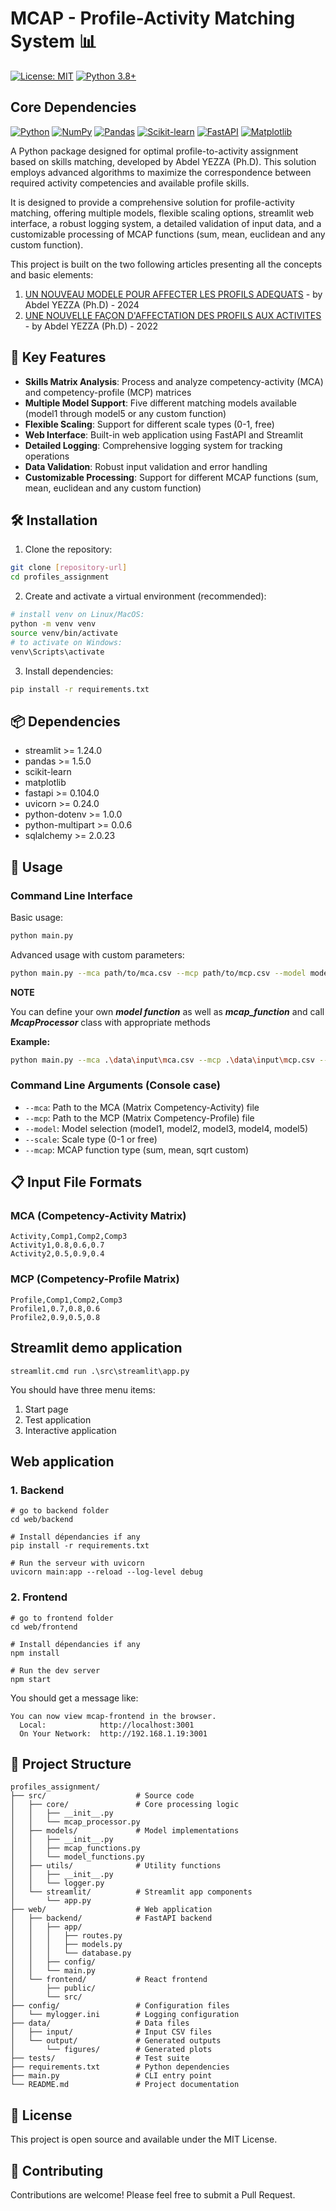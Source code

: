 # MCAP - Profile-Activity Matching System 📊

[![License: MIT](https://img.shields.io/badge/License-MIT-yellow.svg)](https://opensource.org/licenses/MIT)
[![Python 3.8+](https://img.shields.io/badge/python-3.8+-blue.svg)](https://www.python.org/downloads/)

## Core Dependencies
[![Python](https://img.shields.io/badge/Python-3.8+-3776AB?style=flat&logo=python&logoColor=white)](https://www.python.org/)
[![NumPy](https://img.shields.io/badge/NumPy-1.26.4+-013243?style=flat&logo=numpy&logoColor=white)](https://numpy.org/)
[![Pandas](https://img.shields.io/badge/Pandas-2.2.1+-150458?style=flat&logo=pandas&logoColor=white)](https://pandas.pydata.org/)
[![Scikit-learn](https://img.shields.io/badge/Scikit--learn-1.3.2+-F7931E?style=flat&logo=scikit-learn&logoColor=white)](https://scikit-learn.org/)
[![FastAPI](https://img.shields.io/badge/FastAPI-0.115.8+-009688?style=flat&logo=fastapi&logoColor=white)](https://fastapi.tiangolo.com/)
[![Matplotlib](https://img.shields.io/badge/Matplotlib-3.8.2+-11557c?style=flat&logo=python&logoColor=white)](https://matplotlib.org/)

A Python package designed for optimal profile-to-activity assignment based on skills matching, developed by Abdel YEZZA (Ph.D). This solution employs advanced algorithms to maximize the correspondence between required activity competencies and available profile skills.

It is designed to provide a comprehensive solution for profile-activity matching, offering multiple models, flexible scaling options, streamlit web interface, a robust logging system, a detailed validation of input data, and a customizable processing of MCAP functions (sum, mean, euclidean and any custom function).

This project is built on the two following articles presenting all the concepts and basic elements:

1. [UN NOUVEAU MODELE POUR AFFECTER LES PROFILS ADEQUATS](https://www.linkedin.com/feed/update/urn:li:activity:7057629409758846976/) - by Abdel YEZZA (Ph.D) - 2024
2. [UNE NOUVELLE FAÇON D'AFFECTATION DES PROFILS AUX ACTIVITES](https://www.linkedin.com/feed/update/urn:li:activity:6853567958246027265/) - by Abdel YEZZA (Ph.D) - 2022


## 🎯 Key Features

- **Skills Matrix Analysis**: Process and analyze competency-activity (MCA) and competency-profile (MCP) matrices
- **Multiple Model Support**: Five different matching models available (model1 through model5 or any custom function)
- **Flexible Scaling**: Support for different scale types (0-1, free)
- **Web Interface**: Built-in web application using FastAPI and Streamlit
- **Detailed Logging**: Comprehensive logging system for tracking operations
- **Data Validation**: Robust input validation and error handling
- **Customizable Processing**: Support for different MCAP functions (sum, mean, euclidean and any custom function)

## 🛠️ Installation

1. Clone the repository:
```bash
git clone [repository-url]
cd profiles_assignment
```

2. Create and activate a virtual environment (recommended):
```bash
# install venv on Linux/MacOS:
python -m venv venv
source venv/bin/activate  
# to activate on Windows: 
venv\Scripts\activate
```

3. Install dependencies:
```bash
pip install -r requirements.txt
```

## 📦 Dependencies

- streamlit >= 1.24.0
- pandas >= 1.5.0
- scikit-learn
- matplotlib
- fastapi >= 0.104.0
- uvicorn >= 0.24.0
- python-dotenv >= 1.0.0
- python-multipart >= 0.0.6
- sqlalchemy >= 2.0.23

## 🚀 Usage

### Command Line Interface

Basic usage:
```bash
python main.py
```

Advanced usage with custom parameters:
```bash
python main.py --mca path/to/mca.csv --mcp path/to/mcp.csv --model model_name --scale scale_type --mcap mcap_function
```
**NOTE**

You can define your own ***model function*** as well as ***mcap_function*** and call ***McapProcessor*** class with appropriate methods

**Example:**

```bash
python main.py --mca .\data\input\mca.csv --mcp .\data\input\mcp.csv --model model5 --scale 0-1 --mcap sqrt
```


### Command Line Arguments (Console case)

- `--mca`: Path to the MCA (Matrix Competency-Activity) file
- `--mcp`: Path to the MCP (Matrix Competency-Profile) file
- `--model`: Model selection (model1, model2, model3, model4, model5)
- `--scale`: Scale type (0-1 or free)
- `--mcap`: MCAP function type (sum, mean, sqrt custom)

## 📋 Input File Formats

### MCA (Competency-Activity Matrix)
```csv
Activity,Comp1,Comp2,Comp3
Activity1,0.8,0.6,0.7
Activity2,0.5,0.9,0.4
```

### MCP (Competency-Profile Matrix)
```csv
Profile,Comp1,Comp2,Comp3
Profile1,0.7,0.8,0.6
Profile2,0.9,0.5,0.8
```


## Streamlit demo application

```
streamlit.cmd run .\src\streamlit\app.py
```

You should have three menu items:
1. Start page
2. Test application
3. Interactive application

## Web application

### 1. Backend

```
# go to backend folder
cd web/backend

# Install dépendancies if any
pip install -r requirements.txt

# Run the serveur with uvicorn
uvicorn main:app --reload --log-level debug
```

### 2. Frontend

```
# go to frontend folder
cd web/frontend

# Install dépendancies if any
npm install

# Run the dev server
npm start
```

You should get a message like:

```
You can now view mcap-frontend in the browser.
  Local:            http://localhost:3001
  On Your Network:  http://192.168.1.19:3001
```


## 📁 Project Structure
```
profiles_assignment/
├── src/                    # Source code
│   ├── core/               # Core processing logic
│   │   ├── __init__.py
│   │   └── mcap_processor.py
│   ├── models/             # Model implementations
│   │   ├── __init__.py
│   │   ├── mcap_functions.py
│   │   └── model_functions.py
│   ├── utils/              # Utility functions
│   │   ├── __init__.py
│   │   └── logger.py
│   └── streamlit/          # Streamlit app components
│       └── app.py
├── web/                    # Web application
│   ├── backend/            # FastAPI backend
│   │   ├── app/
│   │   │   ├── routes.py
│   │   │   ├── models.py
│   │   │   └── database.py
│   │   ├── config/
│   │   └── main.py
│   └── frontend/           # React frontend
│       ├── public/
│       └── src/
├── config/                 # Configuration files
│   └── mylogger.ini        # Logging configuration
├── data/                   # Data files
│   ├── input/              # Input CSV files
│   └── output/             # Generated outputs
│       └── figures/        # Generated plots
├── tests/                  # Test suite
├── requirements.txt        # Python dependencies
├── main.py                 # CLI entry point
└── README.md               # Project documentation
```


## 📜 License

This project is open source and available under the MIT License.


## 🤝 Contributing

Contributions are welcome! Please feel free to submit a Pull Request.